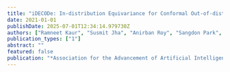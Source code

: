 ```yaml
---
title: "iDECODe: In-distribution Equivariance for Conformal Out-of-distribution Detection"
date: 2021-01-01
publishDate: 2025-07-01T12:34:14.979730Z
authors: ["Ramneet Kaur", "Susmit Jha", "Anirban Roy", "Sangdon Park", "Edgar Dobriban", "Oleg Sokolsky", "Insup Lee"]
publication_types: ["1"]
abstract: ""
featured: false
publication: "*Association for the Advancement of Artificial Intelligence (textbfAAAI)*"
---
```


